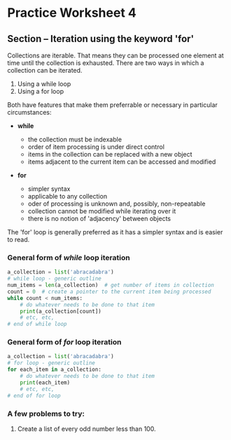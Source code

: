# Practice Worksheet 4

## Section – Iteration using the keyword 'for'

Collections are iterable. That means they can be processed one element at time until the collection is
exhausted. There are two ways in which a collection can be iterated.

1. Using a while loop
2. Using a for loop

Both have features that make them preferrable or necessary in particular circumstances:

+ **while**
    + the collection must be indexable
    + order of item processing is under direct control
    + items in the collection can be replaced with a new object
    + items adjacent to the current item can be accessed and modified

+ **for**
    + simpler syntax
    + applicable to any collection
    + oder of processing is unknown and, possibly, non-repeatable
    + collection cannot be modified while iterating over it
    + there is no notion of 'adjacency' between objects

The 'for' loop is generally preferred as it has a simpler syntax and is easier to read.

### General form of _while_ loop iteration

```python
a_collection = list('abracadabra')
# while loop - generic outline
num_items = len(a_collection)  # get number of items in collection
count = 0  # create a pointer to the current item being processed
while count < num_items:
    # do whatever needs to be done to that item
    print(a_collection[count])
    # etc, etc, 
# end of while loop
```

### General form of _for_ loop iteration

```python
a_collection = list('abracadabra')
# for loop - generic outline
for each_item in a_collection:
    # do whatever needs to be done to that item
    print(each_item)
    # etc, etc, 
# end of for loop
```

### A few problems to try:

1) Create a list of every odd number less than 100.
